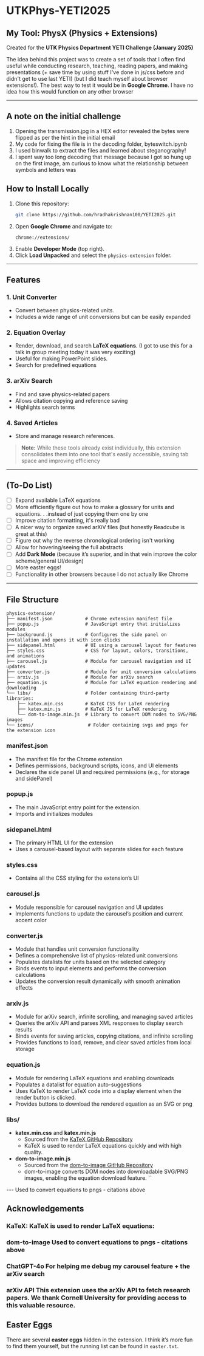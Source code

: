 # UTKPhys-YETI2025

## My Tool: PhysX (Physics + Extensions)

Created for the **UTK Physics Department YETI Challenge (January 2025)**  

The idea behind this project was to create a set of tools that I often find useful while conducting research, teaching, reading papers, and making presentations (+ save time by using stuff I've done in js/css before and didn't get to use last YETI) (but I did teach myself about browser extensions!). The best way to test it would be in **Google Chrome**. I have no idea how this would function on any other browser

---
## A note on the initial challenge 
1. Opening the transmission.jpg in a HEX editor revealed the bytes were flipped as per the hint in the initial email
2. My code for fixing the file is in the decoding folder, byteswitch.ipynb
3. I used binwalk to extract the files and learned about steganography!
4. I spent way too long decoding that message because I got so hung up on the first image, am curious to know what the relationship between symbols and letters was
   
## How to Install Locally

1. Clone this repository:  
   ```sh
   git clone https://github.com/hradhakrishnan100/YETI2025.git
   ```
2. Open **Google Chrome** and navigate to:  
   ```
   chrome://extensions/
   ```
3. Enable **Developer Mode** (top right).
4. Click **Load Unpacked** and select the `physics-extension` folder.

---

## Features

### 1. **Unit Converter**
   - Convert between physics-related units.  
   - Includes a wide range of unit conversions but can be easily expanded

### 2. **Equation Overlay**
   - Render, download, and search **LaTeX equations**.  (I got to use this for a talk in group meeting today it was very exciting)
   - Useful for making PowerPoint slides.  
   - Search for predefined equations
     
### 3. **arXiv Search**
   - Find and save physics-related papers 
   - Allows citation copying and reference saving
   - Highlights search terms

### 4. **Saved Articles**
   - Store and manage research references.  

> **Note:** While these tools already exist individually, this extension consolidates them into one tool that's easily accessible, saving tab space and improving efficiency

---

## (To-Do List)
- [ ] Expand available LaTeX equations
- [ ] More efficiently figure out how to make a glossary for units and equations. . .instead of just copying them one by one 
- [ ] Improve citation formatting, it's really bad  
- [ ] A nicer way to organize saved arXiV files (but honestly Readcube is great at this)
- [ ] Figure out why the reverse chronological ordering isn't working
- [ ] Allow for hovering/seeing the full abstracts
- [ ] Add **Dark Mode** (because it’s superior, and in that vein improve the color scheme/general UI/design)
- [ ] More easter eggs!
- [ ] Functionality in other browsers because I do not actually like Chrome 
---

## File Structure

```
physics-extension/
├── manifest.json            # Chrome extension manifest file
├── popup.js                 # JavaScript entry that initializes modules
├── background.js            # Configures the side panel on installation and opens it with icon clicks
├── sidepanel.html           # UI using a carousel layout for features
├── styles.css               # CSS for layout, colors, transitions, and animations
├── carousel.js              # Module for carousel navigation and UI updates
├── converter.js             # Module for unit conversion calculations
├── arxiv.js                 # Module for arXiv search
├── equation.js              # Module for LaTeX equation rendering and downloading
└── libs/                    # Folder containing third-party libraries:
    ├── katex.min.css        # KaTeX CSS for LaTeX rendering
    ├── katex.min.js         # KaTeX JS for LaTeX rendering
    └── dom-to-image.min.js  # Library to convert DOM nodes to SVG/PNG images
└── icons/                    # Folder containing svgs and pngs for the extension icon
```
### **manifest.json**
- The manifest file for the Chrome extension
- Defines permissions, background scripts, icons, and UI elements
- Declares the side panel UI and required permissions (e.g., for storage and sidePanel)

### **popup.js**
- The main JavaScript entry point for the extension.
- Imports and initializes modules

### **sidepanel.html**
- The primary HTML UI for the extension
- Uses a carousel-based layout with separate slides for each feature
  
### **styles.css**
- Contains all the CSS styling for the extension’s UI

### **carousel.js**
- Module responsible for carousel navigation and UI updates
- Implements functions to update the carousel’s position and current accent color

### **converter.js**
- Module that handles unit conversion functionality
- Defines a comprehensive list of physics-related unit conversions
- Populates datalists for units based on the selected category
- Binds events to input elements and performs the conversion calculations
- Updates the conversion result dynamically with smooth animation effects

### **arxiv.js**
- Module for arXiv search, infinite scrolling, and managing saved articles
- Queries the arXiv API and parses XML responses to display search results
- Binds events for saving articles, copying citations, and infinite scrolling
- Provides functions to load, remove, and clear saved articles from local storage

### **equation.js**
- Module for rendering LaTeX equations and enabling downloads
- Populates a datalist for equation auto-suggestions 
- Uses KaTeX to render LaTeX code into a display element when the render button is clicked.
- Provides buttons to download the rendered equation as an SVG or png

### **libs/**
- **katex.min.css** and **katex.min.js**
  - Sourced from the [KaTeX GitHub Repository](https://github.com/KaTeX/KaTeX)
  - KaTeX is used to render LaTeX equations quickly and with high quality.
- **dom-to-image.min.js**
  - Sourced from the [dom-to-image GitHub Repository](https://github.com/tsayen/dom-to-image)
  - dom-to-image converts DOM nodes into downloadable SVG/PNG images, enabling the equation download feature.
``


--- Used to convert equations to pngs - citations above
## Acknowledgements 
### **KaTeX:** KaTeX is used to render LaTeX equations:  
### **dom-to-image** Used to convert equations to pngs - citations above
### **ChatGPT-4o** For helping me debug my carousel feature + the arXiv search 
### **arXiv API** This extension uses the arXiv API to fetch research papers. We thank Cornell University for providing access to this valuable resource.

## Easter Eggs
There are several **easter eggs** hidden in the extension. I think it’s more fun to find them yourself, but the running list can be found in `easter.txt`.
